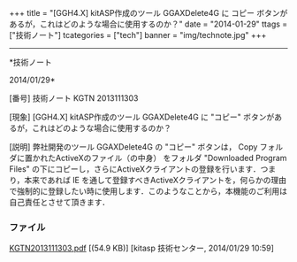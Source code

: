 ﻿+++
title = "[GGH4.X] kitASP作成のツール GGAXDelete4G に コピー ボタンがあるが，これはどのような場合に使用するのか？"
date = "2014-01-29"
ttags = ["技術ノート"]
tcategories = ["tech"]
banner = "img/technote.jpg"
+++

-----------------------------------------------------------------------------------------------------------------------------

*技術ノート

2014/01/29*


[番号]
技術ノート KGTN 2013111303

[現象]
[GGH4.X] kitASP作成のツール GGAXDelete4G に "コピー"
ボタンがあるが，これはどのような場合に使用するのか？

[説明]
弊社開発のツール GGAXDelete4G の "コピー" ボタンは， Copy
フォルダに置かれたActiveXのファイル（の中身） をフォルダ "Downloaded
Program Files"
の下にコピーし，さらにActiveXクライアントの登録を行います．つまり，本来であれば
IE
を通して登録すべきActiveXクライアントを，何らかの理由で強制的に登録したい時に使用します．このようなことから，本機能のご利用は自己責任とさせて頂きます．


### ファイル





[KGTN2013111303.pdf](http://techreport.kitasp.net/attachments/download/1408/KGTN2013111303.pdf)
 [(54.9 KB)] [kitasp 技術センター, 2014/01/29
10:59]
